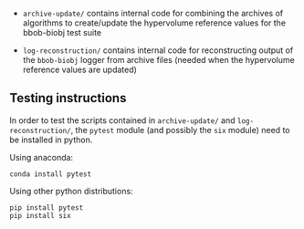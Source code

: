 - `archive-update/` contains internal code for combining the archives of algorithms to create/update the hypervolume reference values for the bbob-biobj test suite

- `log-reconstruction/` contains internal code for reconstructing output of the `bbob-biobj` logger from archive files (needed when the hypervolume reference values are updated)

## Testing instructions ##

In order to test the scripts contained in `archive-update/` and `log-reconstruction/`, the `pytest` module (and possibly the `six` module) need to be installed in python. 

Using anaconda:

    conda install pytest

Using other python distributions:

    pip install pytest
    pip install six
